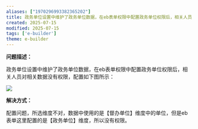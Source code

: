 ```yaml
---
aliases: ["1970296993382365202"]
title: 政务单位设置中维护了政务单位数据，在eb表单权限中配置政务单位权限后，相关人员对相关数据没有权限
created: 2025-07-15
modified: 2025-07-15
tags: ['e-builder']
theme: e-builder
---
```


**问题描述：**

政务单位设置中维护了政务单位数据，在eb表单权限中配置政务单位权限后，相关人员对相关数据没有权限，配置如下图所示：

![](4648aea68c5281ae1a9a4cc258e0af84.jpg)

**解决方式：**

配置问题，所选维度不对，数据中使用的是【督办单位】维度中的单位，但是eb表单这里配置的是【政务单位】维度，所以没有权限。